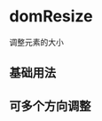# domResize

调整元素的大小

## 基础用法

<demo vue="utils/dom-resize/base.vue"/>

## 可多个方向调整

<demo vue="utils/dom-resize/direction.vue"/>
